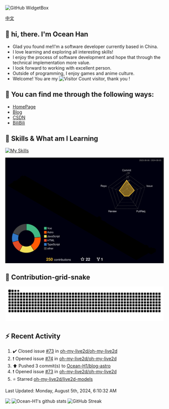 ![GitHub WidgetBox](https://github-widgetbox.vercel.app/api/profile?username=Ocean-H1&data=followers,repositories,stars,commits)

[中文](/README_ZH.md)
## 👋 hi, there. I'm Ocean Han
- Glad you found me!I'm a software developer currently based in China. 
- I love learning and exploring all interesting skills!
- I enjoy the process of software development and hope that through the technical implementation more value.
- I look forward to working with excellent person.
- Outside of programming, I enjoy games and anime culture.
- Welcome! You are my ![Visitor Count](https://profile-counter.glitch.me/Ocean_H1/count.svg) visitor, thank you !

## 🎉 You can find me through the following ways:

- [HomePage](https://oceanh.top)
- [Blog](https://blog.oceanh.top/)
- [CSDN](https://blog.csdn.net/qq_51368103?spm=1000.2115.3001.5343)
- [BiliBili](https://space.bilibili.com/382688944/favlist)

## 🚀 Skills & What am I Learning

[![My Skills](https://skillicons.dev/icons?i=html,css,vite,vue,react,electron,webpack,nodejs,js,ts,stackoverflow,mysql,redis)](https://github.com/Ocean-H1)

![rainbow gif](https://raw.githubusercontent.com/Ocean-H1/Ocean-H1/main/profile-3d-contrib/profile-night-rainbow.svg)

## 🐍 Contribution-grid-snake

![snake gif](https://raw.githubusercontent.com/Ocean-H1/Ocean-H1/output/github-contribution-grid-snake.svg)

## ⚡ Recent Activity

<!--RECENT_ACTIVITY:start-->
1. ✔️ Closed issue [#73](https://github.com/oh-my-live2d/oh-my-live2d/issues/73) in [oh-my-live2d/oh-my-live2d](https://github.com/oh-my-live2d/oh-my-live2d)<br>
2. ❗️ Opened issue [#74](https://github.com/oh-my-live2d/oh-my-live2d/issues/74) in [oh-my-live2d/oh-my-live2d](https://github.com/oh-my-live2d/oh-my-live2d)<br>
3. ⬆️ Pushed 3 commit(s) to [Ocean-H1/blog-astro](https://github.com/Ocean-H1/blog-astro)<br>
4. ❗️ Opened issue [#73](https://github.com/oh-my-live2d/oh-my-live2d/issues/73) in [oh-my-live2d/oh-my-live2d](https://github.com/oh-my-live2d/oh-my-live2d)<br>
5. ⭐ Starred [oh-my-live2d/live2d-models](https://github.com/oh-my-live2d/live2d-models)<br>
<!--RECENT_ACTIVITY:end-->

<!--RECENT_ACTIVITY:last_update-->
Last Updated: Monday, August 5th, 2024, 6:10:32 AM
<!--RECENT_ACTIVITY:last_update_end-->

<img align="center" src="https://github-readme-stats.vercel.app/api/top-langs/?username=Ocean-H1&layout=compact&theme=react&hide_border=true&card_width=400&card_height=200"/>
<img align="center" src="https://github-readme-stats.vercel.app/api?username=Ocean-H1&show_icons=true&include_all_commits=true&theme=react&hide_border=true&card_width=500&card_height=200" alt="Ocean-H1's github stats"/>
<img align="center" src="https://streak-stats.demolab.com?user=Ocean-H1&theme=react&hide_border=true&date_format=M%20j%5B%2C%20Y%5D&card_width=600&card_height=200" alt="GitHub Streak" />
